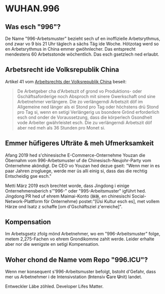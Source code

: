 WUHAN.996
===

## Was esch "996"?
De Name "996-Arbetsmuster" bezieht sech uf en inoffizielle Arbetsrythmus, ond zwar vo 9 bis 21 Uhr täglech a sächs Täg ide Woche. Hötzotag werd so en Arbetsrythmus in China emmer gwöhnlecher. Das entsprecht mendestens 60 Arbetsstonde wöchentlich. Das esch gsetzlech ned erlaubt.


## Arbetsrecht ide Volksrepublik China
Artikel 41 vom [Arbeitsrechts der Volksrepublik China](http://www.china.org.cn/living_in_china/abc/2009-07/15/content_18140508.htm) beseit:

> De Arbetgeber cha d'Arbetszit of grond vo Produktions- oder Gschäftsaforderige noch Absproch mit sinere Gwerkschaft ond sine Arbetnehmer verlängere. Die zo verlängerndi Arbetszit döf im Allgemeine ned länger als ei Stond pro Tag oder höchstens drü Stond pro Tag si, wenn en setigi Verlängerig us bsondere Grönd erforderlich esch ond onder de Voraussetzung, dass die körperlech Gsondheit vode Arbeiter gwährleistet esch. Die zu verlängerndi Arbetszit döf aber ned meh als 36 Stunden pro Monet si.

## Emmer hüfigeres Ufträte & meh Ufmerksamkeit

Afang 2019 hed s'chinesische E-Commerce-Onternehme Youzan die Öbernahm vom 996-Arbetsmuster uf de Chinesisch-Neujohr-Party vom Onternehme aköndigt. De CEO vo Youzan hed dezue gseit: "Wenn mer in es paar Jahren zrogluege, werde mer üs alli einig si, dass das die rechtig Entscheidig gse esch."

Metti März 2019 esch brechtet worde, dass Jingdong i einige Onternehmensberich s'"996-" oder "995-Arbeitsmuster" igführt hed. Jingdong PR hed uf ehrem Maimai-Konto (`脉脉`, en chinesischi Social-Network-Plattform för Onternehme) postet:"[Üsi Kultur esch es], met vollem Härze ond Isatz z schaffe [om d'Gschäftsziel z'erreiche]".

## Kompensation

Im Arbetsgsetz zfolg mönd Arbetnehmer, wo em "996-Arbeitsmuster" folge, metem 2,275-Fachen vo ehrem Grondikomme zahlt werde. Leider erhalte aber nor die wenigste en setigi Kompensation.

## Woher chond de Name vom Repo "996.ICU"?

Wenn mer konsequent s'996-Arbeitsmuster befolgt, bstoht d'Gefahr, dass mer us Arbetnehmer i de Intensivstation (**I**ntensiv **C**are **U**nit) landet.

Entweckler Läbe zöhled.
Developer Lifes Matter.
